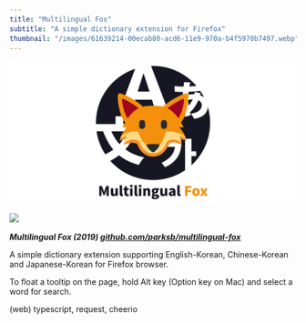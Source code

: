 ```yaml
---
title: "Multilingual Fox"
subtitle: "A simple dictionary extension for Firefox"
thumbnail: "/images/61639214-00ecab80-acd6-11e9-970a-b4f5970b7497.webp"
---
```


![](/images/61639214-00ecab80-acd6-11e9-970a-b4f5970b7497.webp)

![](/images/61590282-982c0300-abf1-11e9-9845-04e6bd174230.gif)

_**Multilingual Fox (2019) [github.com/parksb/multilingual-fox](https://github.com/parksb/multilingual-fox)**_

A simple dictionary extension supporting English-Korean, Chinese-Korean and Japanese-Korean for Firefox browser.

To float a tooltip on the page, hold Alt key (Option key on Mac) and select a word for search.

(web) typescript, request, cheerio
